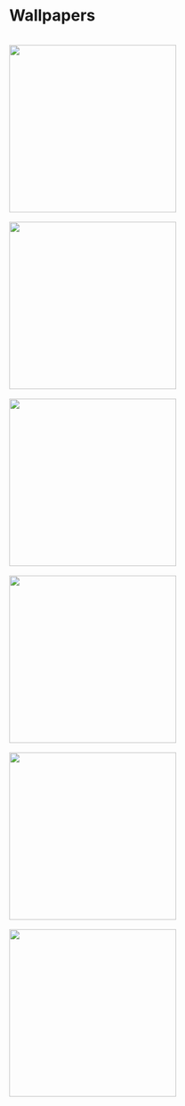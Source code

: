 # Wallpapers

<br><img src="./wallpaper (1).png" width=300><br>
<br><img src="./wallpaper (2).png" width=300><br>
<br><img src="./wallpaper (3).png" width=300><br>
<br><img src="./wallpaper (4).png" width=300><br>
<br><img src="./wallpaper (5).png" width=300><br>
<br><img src="./wallpaper (6).png" width=300><br>